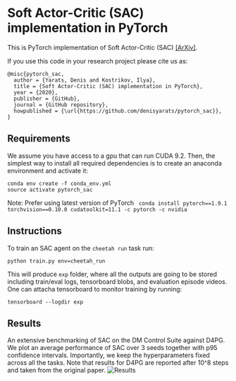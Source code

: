 # Soft Actor-Critic (SAC) implementation in PyTorch

This is PyTorch implementation of Soft Actor-Critic (SAC) [[ArXiv]](https://arxiv.org/abs/1812.05905).

If you use this code in your research project please cite us as:
```
@misc{pytorch_sac,
  author = {Yarats, Denis and Kostrikov, Ilya},
  title = {Soft Actor-Critic (SAC) implementation in PyTorch},
  year = {2020},
  publisher = {GitHub},
  journal = {GitHub repository},
  howpublished = {\url{https://github.com/denisyarats/pytorch_sac}},
}
```

## Requirements
We assume you have access to a gpu that can run CUDA 9.2. Then, the simplest way to install all required dependencies is to create an anaconda environment and activate it:
```
conda env create -f conda_env.yml
source activate pytorch_sac
```

Note: Prefer using latest version of PyTorch ` conda install pytorch==1.9.1 torchvision==0.10.0 cudatoolkit=11.1 -c pytorch -c nvidia`

## Instructions
To train an SAC agent on the `cheetah run` task run:
```
python train.py env=cheetah_run
```
This will produce `exp` folder, where all the outputs are going to be stored including train/eval logs, tensorboard blobs, and evaluation episode videos. One can attacha tensorboard to monitor training by running:
```
tensorboard --logdir exp
```

## Results
An extensive benchmarking of SAC on the DM Control Suite against D4PG. We plot an average performance of SAC over 3 seeds together with p95 confidence intervals. Importantly, we keep the hyperparameters fixed across all the tasks. Note that results for D4PG are reported after 10^8 steps and taken from the original paper.
![Results](figures/dm_control.png)
